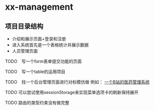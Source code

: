 # xx-management

## 项目目录结构
+ 介绍和展示页面+登录和注册
+ 进入系统首先是一个表格统计并展示数据
+ 人员管理页面

TODO　写一个form表单提交功能的页面

TODO　写一个table的运用项目


TODO　找一个后台管理页面进行对标模仿做
例如： [一个B站的医药管理系统](https://www.bilibili.com/video/BV12G411A7zR/?p=7&spm_id_from=pageDriver&vd_source=9a25169e10cee14a220c559b6e40fdc0)

TODO 可以尝试使用sessionStorage来实现菜单选项卡的刷新保持展开

TODO 路由的类型约束没有做完整
